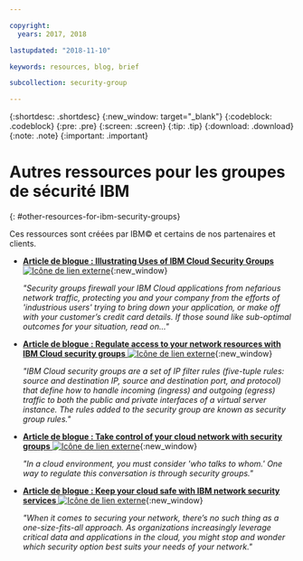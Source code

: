 ```yaml
---

copyright:
  years: 2017, 2018

lastupdated: "2018-11-10"

keywords: resources, blog, brief

subcollection: security-group

---
```


{:shortdesc: .shortdesc}
{:new_window: target="_blank"}
{:codeblock: .codeblock}
{:pre: .pre}
{:screen: .screen}
{:tip: .tip}
{:download: .download}
{:note: .note}
{:important: .important}

# Autres ressources pour les groupes de sécurité IBM
{: #other-resources-for-ibm-security-groups}

Ces ressources sont créées par IBM© et certains de nos partenaires et clients.

* [**Article de blogue : Illustrating Uses of IBM Cloud Security Groups** ![Icône de lien externe](../../icons/launch-glyph.svg "Icône de lien externe")](https://www.ibm.com/blogs/bluemix/2018/05/illustrating-uses-ibm-cloud-security-groups/){:new_window}

    *"Security groups firewall your IBM Cloud applications from nefarious network traffic, protecting you and your company from the efforts of 'industrious users' trying to bring down your application, or make off with your customer’s credit card details. If those sound like sub-optimal outcomes for your situation, read on…"*

* [**Article de blogue : Regulate access to your network resources with IBM Cloud security groups** ![Icône de lien externe](../../icons/launch-glyph.svg "Icône de lien externe")](https://www.ibm.com/blogs/bluemix/2017/09/network-security-groups/){:new_window}

    *"IBM Cloud security groups are a set of IP filter rules (five-tuple rules: source and destination IP, source and destination port, and protocol) that define how to handle incoming (ingress) and outgoing (egress) traffic to both the public and private interfaces of a virtual server instance. The rules added to the security group are known as security group rules."*

* [**Article de blogue : Take control of your cloud network with security groups** ![Icône de lien externe](../../icons/launch-glyph.svg "Icône de lien externe")](https://www.ibm.com/blogs/bluemix/2017/11/security-groups/){:new_window}

    *"In a cloud environment, you must consider 'who talks to whom.' One way to regulate this conversation is through security groups."*

* [**Article de blogue : Keep your cloud safe with IBM network security services** ![Icône de lien externe](../../icons/launch-glyph.svg "Icône de lien externe")](https://www.ibm.com/blogs/bluemix/2017/09/keep-cloud-safe-ibm-network-security-services/){:new_window}

    *"When it comes to securing your network, there’s no such thing as a one-size-fits-all approach. As organizations increasingly leverage critical data and applications in the cloud, you might stop and wonder which security option best suits your needs of your network."*
